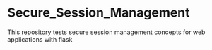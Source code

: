 # Secure_Session_Management
This repository tests secure session management concepts for web applications with flask
